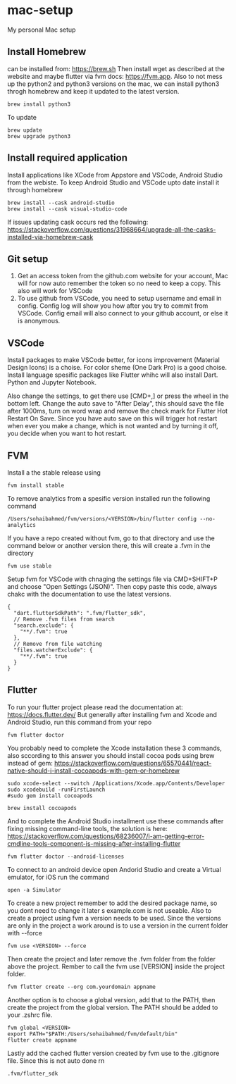 # mac-setup
My personal Mac setup

## Install Homebrew
can be installed from: https://brew.sh
Then install wget as described at the website and maybe flutter via fvm docs: https://fvm.app.
Also to not mess up the python2 and python3 versions on the mac, we can install python3 throgh homebrew and keep it updated to the latest version.
```
brew install python3
```
To update
```
brew update
brew upgrade python3
```

## Install required application
Install applications like XCode from Appstore and VSCode, Android Studio from the webiste. To keep Android Studio and VSCode upto date install it through homebrew
```
brew install --cask android-studio
brew install --cask visual-studio-code
```
If issues updating cask occurs red the following: https://stackoverflow.com/questions/31968664/upgrade-all-the-casks-installed-via-homebrew-cask

## Git setup
1. Get an access token from the github.com website for your account, Mac will for now auto remember the token so no need to keep a copy. This also will work for VSCode
2. To use github from VSCode, you need to setup username and email in config. Config log will show you how after you try to commit from VSCode. Config email will also connect to your github account, or else it is anonymous.

## VSCode
Install packages to make VSCode better, for icons improvement (Material Design Icons) is a choise. For color sheme (One Dark Pro) is a good choise. Install language spesific packages like Flutter whihc will also install Dart. Python and Jupyter Notebook.

Also change the settings, to get there use [CMD+,] or press the wheel in the bottom left. Change the auto save to "After Delay", this should save the file after 1000ms, turn on word wrap and remove the check mark for Flutter Hot Restart On Save. Since you have auto save on this will trigger hot restart when ever you make a change, which is not wanted and by turning it off, you decide when you want to hot restart. 

## FVM
Install a the stable release using
```
fvm install stable
```
To remove analytics from a spesific version installed run the following command
```
/Users/sohaibahmed/fvm/versions/<VERSION>/bin/flutter config --no-analytics
```
If you have a repo created without fvm, go to that directory and use the command below or another version there, this will create a .fvm in the directory
```
fvm use stable
```
Setup fvm for VSCode with chnaging the settings file via CMD+SHIFT+P and choose "Open Settings (JSON)". Then copy paste this code, always chakc with the documentation to use the latest versions.
```
{
  "dart.flutterSdkPath": ".fvm/flutter_sdk",
  // Remove .fvm files from search
  "search.exclude": {
    "**/.fvm": true
  },
  // Remove from file watching
  "files.watcherExclude": {
    "**/.fvm": true
  }
}
```

## Flutter
To run your flutter project please read the documentation at: https://docs.flutter.dev/
But generally after installing fvm and Xcode and Android Studio, run this command from your repo
```
fvm flutter doctor 
```
You probably need to complete the Xcode installation these 3 commands, also sccording to this answer you should install cocoa pods using brew instead of gem: https://stackoverflow.com/questions/65570441/react-native-should-i-install-cocoapods-with-gem-or-homebrew
```
sudo xcode-select --switch /Applications/Xcode.app/Contents/Developer
sudo xcodebuild -runFirstLaunch
#sudo gem install cocoapods

brew install cocoapods
```
And to complete the Android Studio installment use these commands after fixing missing command-line tools, the solution is here: https://stackoverflow.com/questions/68236007/i-am-getting-error-cmdline-tools-component-is-missing-after-installing-flutter
```
fvm flutter doctor --android-licenses
```
To connect to an android device open Andorid Studio and create a Virtual emulator, for iOS run the command
```
open -a Simulator
```
To create a new project remember to add the desired package name, so you dont need to change it later s example.com is not useable. Also to create a project using fvm a version needs to be used. Since the versions are only in the project a work around is to use a version in the current folder with --force
```
fvm use <VERSION> --force
```
Then create the project and later remove the .fvm folder from the folder above the project. Rember to call the fvm use [VERSION] inside the project folder.
```
fvm flutter create --org com.yourdomain appname
```
Another option is to choose a global version, add that to the PATH, then create the project from the global version. The PATH should be added to your .zshrc file.
```
fvm global <VERSION>
export PATH="$PATH:/Users/sohaibahmed/fvm/default/bin"
flutter create appname
```
Lastly add the cached flutter version created by fvm use to the .gitignore file. Since this is not auto done rn
```
.fvm/flutter_sdk
```
